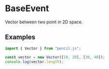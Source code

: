 # BaseEvent

Vector between two point in 2D space.


## Examples

```js
import { Vector } from "pencil.js";

const vector = new Vector([10, 20], [30, 40]);
console.log(vector.length);
```
